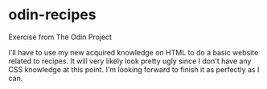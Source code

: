 # odin-recipes
Exercise from The Odin Project

I'll have to use my new acquired knowledge on HTML to do a basic website related to recipes.
It will very likely look pretty ugly since I don't have any CSS knowledge at this point.
I'm looking forward to finish it as perfectly as I can.